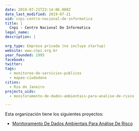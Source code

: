```yaml
---
date: 2019-07-21T23:14:06.000Z
date_last_modified: 2019-07-21
uid: cnpi-centro-nacional-de-informatica
title: |
  Cnpi - Centro Nacional De Informatica
legal_name: 
description: |
  
org_type: Empresa privada (no incluye startup)
website: www.cnpi.org.br
year_founded: 1995
facebook: 
twitter: 
tags:
  - monitoreo-de-servicios-publicos
  - mapeo-ciudadano
cities: 
  - Río de Janeiro
projects_uids:
  - monitoramento-de-dados-ambientais-para-analise-de-risco

---
```


Esta organización tiene los siguientes proyectos:

- [Monitoramento De Dados Ambientais Para Análise De Risco](/proyectos/monitoramento-de-dados-ambientais-para-analise-de-risco)
